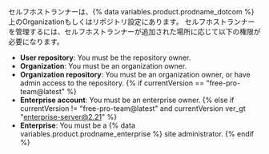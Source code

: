 セルフホストランナーは、{% data variables.product.prodname_dotcom %}上のOrganizationもしくはリポジトリ設定にあります。 セルフホストランナーを管理するには、セルフホストランナーが追加された場所に応じて以下の権限が必要になります。
- **User repository**: You must be the repository owner.
- **Organization**: You must be an organization owner.
- **Organization repository**: You must be an organization owner, or have admin access to the repository.
{% if currentVersion == "free-pro-team@latest" %}
- **Enterprise account**: You must be an enterprise owner.
{% else if currentVersion != "free-pro-team@latest" and currentVersion ver_gt "enterprise-server@2.21" %}
- **Enterprise**: You must be a {% data variables.product.prodname_enterprise %} site administrator.
{% endif %}
